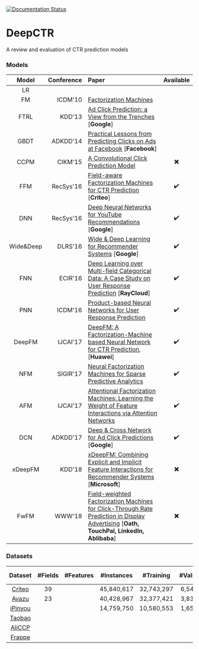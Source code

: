 [![Documentation Status](https://readthedocs.org/projects/deepctr/badge/?version=latest)](https://deepctr.readthedocs.io/en/latest/?badge=latest)

# DeepCTR
A review and evaluation of CTR prediction models

### Models
| Model | Conference | Paper | Available | 
| :-----: | -------: |:------------|:----------:|
| LR | |||
| FM |ICDM'10 | [Factorization Machines](https://www.csie.ntu.edu.tw/~b97053/paper/Rendle2010FM.pdf)||
| FTRL | KDD'13| [Ad Click Prediction: a View from the Trenches](https://www.researchgate.net/publication/262412214_Ad_click_prediction_a_view_from_the_trenches) [**Google**]||
| GBDT |ADKDD'14| [Practical Lessons from Predicting Clicks on Ads at Facebook](https://dl.acm.org/citation.cfm?id=2648589) [**Facebook**] ||
| CCPM |CIKM'15| [A Convolutional Click Prediction Model](http://www.escience.cn/system/download/73676) | :heavy_multiplication_x: |
| FFM | RecSys'16 | [Field-aware Factorization Machines for CTR Prediction](https://dl.acm.org/citation.cfm?id=2959134) [**Criteo**] |:heavy_check_mark: |
| DNN | RecSys'16 | [Deep Neural Networks for YouTube Recommendations](http://art.yale.edu/file_columns/0001/1132/covington.pdf) [**Google**] |:heavy_check_mark: |
| Wide&Deep | DLRS'16 | [Wide & Deep Learning for Recommender Systems](https://arxiv.org/pdf/1606.07792.pdf) [**Google**] |:heavy_check_mark: |
| FNN |ECIR'16 | [Deep Learning over Multi-field Categorical Data: A Case Study on User Response Prediction](https://arxiv.org/abs/1601.02376) [**RayCloud**] |:heavy_check_mark: |
| PNN | ICDM'16 | [Product-based Neural Networks for User Response Prediction](https://arxiv.org/pdf/1611.00144.pdf) | :heavy_check_mark: |
| DeepFM | IJCAI'17 | [DeepFM: A Factorization-Machine based Neural Network for CTR Prediction](https://arxiv.org/abs/1703.04247), [**Huawei**] | :heavy_check_mark: |
| NFM |SIGIR'17| [Neural Factorization Machines for Sparse Predictive Analytics](https://dl.acm.org/citation.cfm?id=3080777) | :heavy_check_mark: |
| AFM |IJCAI'17| [Attentional Factorization Machines: Learning the Weight of Feature Interactions via Attention Networks](http://www.ijcai.org/proceedings/2017/0435.pdf) |:heavy_check_mark:|
| DCN | ADKDD'17 | [Deep & Cross Network for Ad Click Predictions](https://arxiv.org/abs/1708.05123) [**Google**] | :heavy_check_mark:|
| xDeepFM |KDD'18| [xDeepFM: Combining Explicit and Implicit Feature Interactions for Recommender Systems](https://arxiv.org/pdf/1803.05170.pdf) [**Microsoft**] | :heavy_multiplication_x: |
| FwFM | WWW'18 | [Field-weighted Factorization Machines for Click-Through Rate Prediction in Display Advertising](https://arxiv.org/pdf/1806.03514.pdf) [**Oath, TouchPal, LinkedIn, Ablibaba**] | :heavy_multiplication_x: |


### Datasets
| Dataset |  #Fields | #Features | #Instances | #Training | #Validation | #Test | Positive Ratio |
| :-----: |:-----------:|:-----------:| :-------:|:-------:|:----------:|:------:|:------:|
| [Criteo](https://github.com/anyai/deepCTR/tree/master/data#criteo)  |39 |  |45,840,617 |32,743,297 |6,548,660| 6,548,660||
| [Avazu](https://github.com/anyai/deepCTR/tree/master/data#avazu)  |  23 || 40,428,967 | 32,377,421 | 3,832,608 | 4,218,938 ||
| [iPinyou](https://github.com/anyai/deepCTR/tree/master/data#ipinyou)  | | | 14,759,750 |10,580,553 | 1,657,567 | 2,521,630 ||
| [Taobao](https://github.com/anyai/deepCTR/tree/master/data#taobao)   |  | | | ||||
| [AliCCP](https://github.com/anyai/deepCTR/tree/master/data#aliccp)   |  | | | ||||
| [Frappe](https://github.com/anyai/deepCTR/tree/master/data#frappe)  |  | | | ||||



